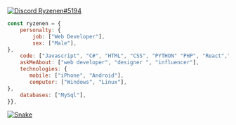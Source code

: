 
[![Discord Ryzenen#5194](https://ryzenen.github.io/ryzenen/discord.svg)](https://discord.com/users/852613869406912563)

```javascript
const ryzenen = {
    personalty: {
        job: ["Web Developer"],
        sex: ["Male"],
},               
    code: ["Javascript", "C#", "HTML", "CSS", "PYTHON" "PHP", "React","Bootstrap","Git","MySQL","Firebase","Node Js"],
    askMeAbout: ["web developer", "designer ", "influencer"],
    technologies: {
       mobile: ["iPhone", "Android"],
       computer: ["Windows", "Linux"],
},
    databases: ["MySql"],
}},
```

[![Snake](https://ryzenen.github.io/ryzenen/snake.svg)](https://ryzenen.com/)

